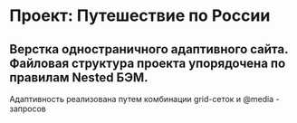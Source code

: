 # Проект: Путешествие по России

## Верстка одностраничного адаптивного сайта. Файловая структура проекта упорядочена по правилам Nested БЭМ.

Адаптивность реализована путем комбинации grid-сеток и @media - запросов
